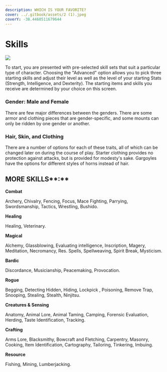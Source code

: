 ```yaml
---
description: WHICH IS YOUR FAVORITE?
cover: ../.gitbook/assets/2 (1).jpeg
coverY: -38.4460511679644
---
```


# Skills





![](../.gitbook/assets/getting\_started\_skill\_selection.png)

To start, you are presented with pre-selected skill sets that suit a particular type of character. Choosing the "Advanced" option allows you to pick three starting skills and adjust their level as well as the level of your starting Stats (Strength, Intelligence, and Dexterity). The starting items and skills you receive are determined by your choice on this screen.

### Gender: Male and Female

There are few major differences between the genders. There are some armor and clothing pieces that are gender-specific, and some mounts can only be ridden by one gender or another.

### Hair, Skin, and Clothing

There are a number of options for each of these traits, all of which can be changed later on during the course of play. Starter clothing provides no protection against attacks, but is provided for modesty's sake. Gargoyles have the options for different styles of horns instead of hair.



## MORE SKILLS**:**

**Combat**

Archery, Chivalry, Fencing, Focus, Mace Fighting, Parrying, Swordsmanship, Tactics, Wrestling, Bushido.

**Healing**

Healing, Veterinary.

**Magical**

Alchemy, Glassblowing, Evaluating intelligence, Inscription, Magery, Meditation, Necromancy, Res. Spells, Spellweaving, Spirit Break, Mysticism.

**Bardic**

Discordance, Musicianship, Peacemaking, Provocation.

**Rogue**

Begging, Detecting Hidden, Hiding, Lockpick , Poisoning, Remove Trap, Snooping, Stealing, Stealth, Ninjitsu.

**Creatures & Sensing**

Anatomy, Animal Lore, Animal Taming, Camping, Forensic Evaluation, Herding, Taste Identification, Tracking.

**Crafting**

Arms Lore, Blacksmithy, Bowcraft and Fletching, Carpentry, Masonry, Cooking, Item Identification, Cartography, Tailoring, Tinkering, Imbuing.

**Resource**

Fishing, Mining, Lumberjacking.

